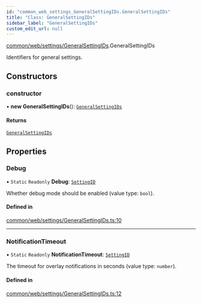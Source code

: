 ```yaml
---
id: "common_web_settings_GeneralSettingIDs.GeneralSettingIDs"
title: "Class: GeneralSettingIDs"
sidebar_label: "GeneralSettingIDs"
custom_edit_url: null
---
```


[common/web/settings/GeneralSettingIDs](../modules/common_web_settings_GeneralSettingIDs.md).GeneralSettingIDs

Identifiers for general settings.

## Constructors

### constructor

• **new GeneralSettingIDs**(): [`GeneralSettingIDs`](common_web_settings_GeneralSettingIDs.GeneralSettingIDs.md)

#### Returns

[`GeneralSettingIDs`](common_web_settings_GeneralSettingIDs.GeneralSettingIDs.md)

## Properties

### Debug

▪ `Static` `Readonly` **Debug**: [`SettingID`](common_web_utils_config_SettingID.SettingID.md)

Whether debug mode should be enabled (value type: ``bool``).

#### Defined in

[common/web/settings/GeneralSettingIDs.ts:10](https://github.com/Soroush9978/rds-ng/blob/3365237/src/common/web/settings/GeneralSettingIDs.ts#L10)

___

### NotificationTimeout

▪ `Static` `Readonly` **NotificationTimeout**: [`SettingID`](common_web_utils_config_SettingID.SettingID.md)

The timeout for overlay notifications in seconds (value type: ``number``).

#### Defined in

[common/web/settings/GeneralSettingIDs.ts:12](https://github.com/Soroush9978/rds-ng/blob/3365237/src/common/web/settings/GeneralSettingIDs.ts#L12)
